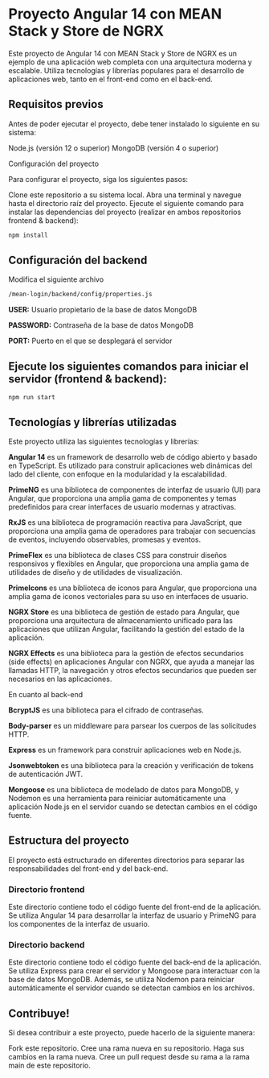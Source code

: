 # Proyecto Angular 14 con MEAN Stack y Store de NGRX

Este proyecto de Angular 14 con MEAN Stack y Store de NGRX es un ejemplo de una aplicación web completa con una arquitectura moderna y escalable. Utiliza tecnologías y librerías populares para el desarrollo de aplicaciones web, tanto en el front-end como en el back-end.

## Requisitos previos

Antes de poder ejecutar el proyecto, debe tener instalado lo siguiente en su sistema:

Node.js (versión 12 o superior)
MongoDB (versión 4 o superior)

Configuración del proyecto

Para configurar el proyecto, siga los siguientes pasos:

Clone este repositorio a su sistema local.
Abra una terminal y navegue hasta el directorio raíz del proyecto.
Ejecute el siguiente comando para instalar las dependencias del proyecto (realizar en ambos repositorios frontend & backend):
```bash
npm install
```
## Configuración del backend

Modifica el siguiente archivo
```bash 
/mean-login/backend/config/properties.js
```

**USER:** Usuario propietario de la base de datos MongoDB

**PASSWORD:** Contraseña de la base de datos MongoDB

**PORT:** Puerto en el que se desplegará el servidor
## Ejecute los siguientes comandos para iniciar el servidor (frontend & backend):

```node
npm run start
```

## Tecnologías y librerías utilizadas

Este proyecto utiliza las siguientes tecnologías y librerías:

**Angular 14** es un framework de desarrollo web de código abierto y basado en TypeScript. Es utilizado para construir aplicaciones web dinámicas del lado del cliente, con enfoque en la modularidad y la escalabilidad.

**PrimeNG** es una biblioteca de componentes de interfaz de usuario (UI) para Angular, que proporciona una amplia gama de componentes y temas predefinidos para crear interfaces de usuario modernas y atractivas.

**RxJS** es una biblioteca de programación reactiva para JavaScript, que proporciona una amplia gama de operadores para trabajar con secuencias de eventos, incluyendo observables, promesas y eventos.

**PrimeFlex** es una biblioteca de clases CSS para construir diseños responsivos y flexibles en Angular, que proporciona una amplia gama de utilidades de diseño y de utilidades de visualización.

**PrimeIcons** es una biblioteca de iconos para Angular, que proporciona una amplia gama de iconos vectoriales para su uso en interfaces de usuario.

**NGRX Store** es una biblioteca de gestión de estado para Angular, que proporciona una arquitectura de almacenamiento unificado para las aplicaciones que utilizan Angular, facilitando la gestión del estado de la aplicación.

**NGRX Effects** es una biblioteca para la gestión de efectos secundarios (side effects) en aplicaciones Angular con NGRX, que ayuda a manejar las llamadas HTTP, la navegación y otros efectos secundarios que pueden ser necesarios en las aplicaciones.

En cuanto al back-end

**BcryptJS** es una biblioteca para el cifrado de contraseñas.

**Body-parser** es un middleware para parsear los cuerpos de las solicitudes HTTP.

**Express** es un framework para construir aplicaciones web en Node.js.

**Jsonwebtoken** es una biblioteca para la creación y verificación de tokens de autenticación JWT.

**Mongoose** es una biblioteca de modelado de datos para MongoDB, y Nodemon es una herramienta para reiniciar automáticamente una aplicación Node.js en el servidor cuando se detectan cambios en el código fuente.

## Estructura del proyecto

El proyecto está estructurado en diferentes directorios para separar las responsabilidades del front-end y del back-end.

### Directorio frontend

Este directorio contiene todo el código fuente del front-end de la aplicación. Se utiliza Angular 14 para desarrollar la interfaz de usuario y PrimeNG para los componentes de la interfaz de usuario.

### Directorio backend

Este directorio contiene todo el código fuente del back-end de la aplicación. Se utiliza Express para crear el servidor y Mongoose para interactuar con la base de datos MongoDB. Además, se utiliza Nodemon para reiniciar automáticamente el servidor cuando se detectan cambios en los archivos.


## Contribuye!

Si desea contribuir a este proyecto, puede hacerlo de la siguiente manera:

Fork este repositorio.
Cree una rama nueva en su repositorio.
Haga sus cambios en la rama nueva.
Cree un pull request desde su rama a la rama main de este repositorio.
